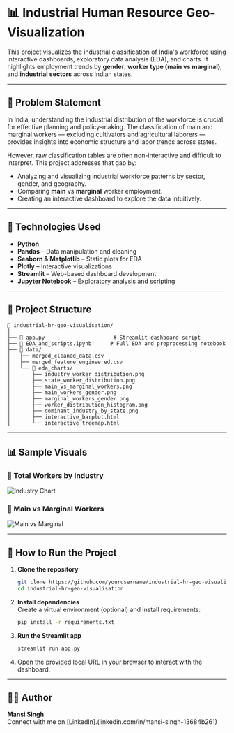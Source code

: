 # 📊 Industrial Human Resource Geo-Visualization

This project visualizes the industrial classification of India's workforce using interactive dashboards, exploratory data analysis (EDA), and charts. It highlights employment trends by **gender**, **worker type (main vs marginal)**, and **industrial sectors** across Indian states.

---

## 📌 Problem Statement

In India, understanding the industrial distribution of the workforce is crucial for effective planning and policy-making. The classification of main and marginal workers — excluding cultivators and agricultural laborers — provides insights into economic structure and labor trends across states.

However, raw classification tables are often non-interactive and difficult to interpret. This project addresses that gap by:

- Analyzing and visualizing industrial workforce patterns by sector, gender, and geography.
- Comparing **main** vs **marginal** worker employment.
- Creating an interactive dashboard to explore the data intuitively.

---

## 🧰 Technologies Used

- **Python**
- **Pandas** – Data manipulation and cleaning  
- **Seaborn & Matplotlib** – Static plots for EDA  
- **Plotly** – Interactive visualizations  
- **Streamlit** – Web-based dashboard development  
- **Jupyter Notebook** – Exploratory analysis and scripting  

---

## 📂 Project Structure

```
📁 industrial-hr-geo-visualisation/
│
├── 📜 app.py                      # Streamlit dashboard script
├── 📓 EDA_and_scripts.ipynb      # Full EDA and preprocessing notebook
├── 📁 data/
│   ├── merged_cleaned_data.csv
│   ├── merged_feature_engineered.csv
│   └── 📁 eda_charts/
│       ├── industry_worker_distribution.png
│       ├── state_worker_distribution.png
│       ├── main_vs_marginal_workers.png
│       ├── main_workers_gender.png
│       ├── marginal_workers_gender.png
│       ├── worker_distribution_histogram.png
│       ├── dominant_industry_by_state.png
│       ├── interactive_barplot.html
│       └── interactive_treemap.html
```

---

## 📊 Sample Visuals

### 🔹 Total Workers by Industry
![Industry Chart](data/eda_charts/industry_worker_distribution.png)

### 🔹 Main vs Marginal Workers
![Main vs Marginal](data/eda_charts/main_vs_marginal_workers.png)

---

## 🚀 How to Run the Project

1. **Clone the repository**  
   ```bash
   git clone https://github.com/yourusername/industrial-hr-geo-visualisation.git
   cd industrial-hr-geo-visualisation
   ```

2. **Install dependencies**  
   Create a virtual environment (optional) and install requirements:
   ```bash
   pip install -r requirements.txt
   ```

3. **Run the Streamlit app**  
   ```bash
   streamlit run app.py
   ```

4. Open the provided local URL in your browser to interact with the dashboard.

---

## 🙋‍♀️ Author

**Mansi Singh**  
Connect with me on [LinkedIn].(linkedin.com/in/mansi-singh-13684b261)

